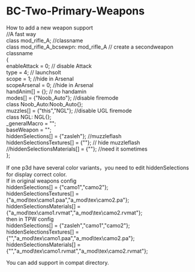 # BC-Two-Primary-Weapons

How to add a new weapon support  
  //A fast way  
class mod_rifle_A; //classname  
class mod_rifle_A_bcsewpn: mod_rifle_A // create a secondweapon classname  
{  
  enableAttack = 0;  // disable Attack  
  type = 4;  // launchsolt  
  scope = 1; //hide in Arsenal  
  scopeArsenal = 0; //hide in Arsenal  
  handAnim[] = {}; // no handamin  
  modes[] = {"Noob_Auto"};  //disable firemode  
  class Noob_Auto:Noob_Auto{};  
  muzzles[] = {"this","NGL"}; //disable UGL firemode   
  class NGL: NGL{};  
  _generalMacro = "";  
  baseWeapon = "";  
  hiddenSelections[] = {"zasleh"};  //muzzleflash  
  hiddenSelectionsTextures[] =  {""}; // hide muzzleflash  
  //hiddenSelectionsMaterials[] = {""}; //need it sometimes  
};  
      
    
  If one p3d have several color variants，you need to edit hiddenSelections for display correct color.  
  If in original weapons config     
  hiddenSelections[] = {"camo1","camo2"};  
  hiddenSelectionsTextures[] = {"a_mod\tex\camo1.paa","a_mod\tex\camo2.pa"};  
  hiddenSelectionsMaterials[] = {"a_mod\tex\camo1.rvmat","a_mod\tex\camo2.rvmat"};  
  then in TPW config  
  hiddenSelections[] = {"zasleh","camo1","camo2"};  
  hiddenSelectionsTextures[] = {"","a_mod\tex\camo1.paa","a_mod\tex\camo2.pa"};  
  hiddenSelectionsMaterials[] = {"","a_mod\tex\camo1.rvmat","a_mod\tex\camo2.rvmat"};  
    
You can add support in compat directory.  

